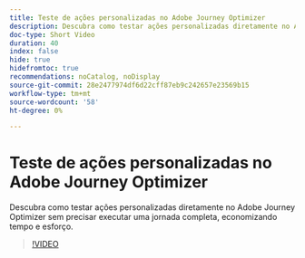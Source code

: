 ```yaml
---
title: Teste de ações personalizadas no Adobe Journey Optimizer
description: Descubra como testar ações personalizadas diretamente no Adobe Journey Optimizer sem precisar executar uma jornada completa, economizando tempo e esforço.
doc-type: Short Video
duration: 40
index: false
hide: true
hidefromtoc: true
recommendations: noCatalog, noDisplay
source-git-commit: 28e2477974df6d22cff87eb9c242657e23569b15
workflow-type: tm+mt
source-wordcount: '58'
ht-degree: 0%

---
```



# Teste de ações personalizadas no Adobe Journey Optimizer

Descubra como testar ações personalizadas diretamente no Adobe Journey Optimizer sem precisar executar uma jornada completa, economizando tempo e esforço.

<!-- 62_S522_3442522_39_testing-custom-actions-in-adobe-journey-optimizer -->
>[!VIDEO](https://video.tv.adobe.com/v/3458211/?learn=on&enablevpops=true)
